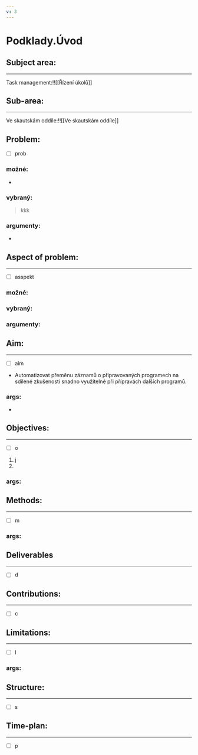 ```yaml
---
v: 3
---
```


# Podklady.Úvod

## Subject area:
---

Task management:!![[Řízení úkolů]]

## Sub-area:
---
Ve skautskám oddíle:!![[Ve skautskám oddíle]]
## Problem:
- [ ] prob
### možné:
- 
### vybraný:
> kkk
### argumenty:
- 

## Aspect of problem:
---
- [ ] asspekt
### možné:

### vybraný:

### argumenty:


## Aim:
---
- [ ] aim
- Automatizovat přeměnu záznamů o připravovaných programech na sdílené zkušenosti snadno využitelné při přípravách dalších programů.

### args:
- 

## Objectives:
---
- [ ] o
1. j
2. 
### args:

## Methods:
---
- [ ] m
### args:

## Deliverables
---
- [ ] d
## Contributions:
---
- [ ] c
## Limitations:
---
- [ ] l
### args:

## Structure:
---
- [ ] s
## Time-plan:
---
- [ ] p